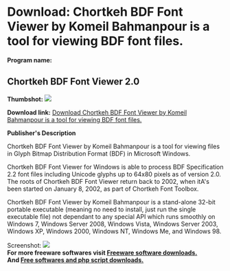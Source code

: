 # Download: Chortkeh BDF Font Viewer by Komeil Bahmanpour is a tool for viewing BDF font files.

**Program name:**

## Chortkeh BDF Font Viewer 2.0

  
**Thumbshot:** ![](http://www.freewarefiles.com/screenshot/cbdffontviewer_md.jpg)   
  
**Download link:** [Download Chortkeh BDF Font Viewer by Komeil Bahmanpour is a tool for viewing BDF font files.](http://freesoftwares.boysofts.com/Chortkeh-BDF-Font-Viewer_program_50925.html)  
  


**Publisher's Description**  
  


Chortkeh BDF Font Viewer by Komeil Bahmanpour is a tool for viewing files in Glyph Bitmap Distribution Format (BDF) in Microsoft Windows.

Chortkeh BDF Font Viewer for Windows is able to process BDF Specification 2.2 font files including Unicode glyphs up to 64x80 pixels as of version 2.0. The roots of Chortkeh BDF Font Viewer return back to 2002, when itA's been started on January 8, 2002, as part of Chortkeh Font Toolbox.

Chortkeh BDF Font Viewer by Komeil Bahmanpour is a stand-alone 32-bit portable executable (meaning no need to install, just run the single executable file) not dependant to any special API which runs smoothly on Windows 7, Windows Server 2008, Windows Vista, Windows Server 2003, Windows XP, Windows 2000, Windows NT, Windows Me, and Windows 98.

  
  
Screenshot: ![](http://www.freewarefiles.com/screenshot/cbdffontviewer.jpg)   
**For more freeware softwares visit [Freeware software downloads.](http://freesoftwares.boysofts.com/)**   
**And [Free softwares and php script downloads.](http://www.boysofts.com/)**
